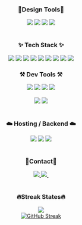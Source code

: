 ### <div align="center">🎨Design Tools🎨</div>
<div align="center">
	<img src="https://img.shields.io/badge/photoshop-31A8FF?style=for-the-badge&logo"/>
	<img src="https://img.shields.io/badge/illustrator-FF9A00?style=for-the-badge&logo"/>
	<img src="https://img.shields.io/badge/indesign-FF3366?style=for-the-badge&logo"/>
	<img src="https://img.shields.io/badge/Figma-F24E1E?style=for-the-badge&logo=figma&logoColor=white"/>
</div>
<br/>

### <div align="center">✨ Tech Stack ✨</div>
<div align="center">
  <img src="https://img.shields.io/badge/html5-E34F26?style=for-the-badge&logo=html5&logoColor=white"/>
  <img src="https://img.shields.io/badge/css3-1572B6?style=for-the-badge&logo=CSS3&logoColor=white"/>
  <img src="https://img.shields.io/badge/sass-cc6699?style=for-the-badge&logo=Sass&logoColor=white"/>
  <img src="https://img.shields.io/badge/tailwind css-06b6d4?style=for-the-badge&logo=tailwind CSS&logoColor=white"/>
  <img src="https://img.shields.io/badge/javascript-F7DF1E.svg?style=for-the-badge&logo=javascript&logoColor=20232a" />
  <img src="https://img.shields.io/badge/typescript-007ACC.svg?style=for-the-badge&logo=typescript&logoColor=white" />
  <img src="https://img.shields.io/badge/react-20232a.svg?style=for-the-badge&logo=react&logoColor=61DAFB" />
  <img src="https://img.shields.io/badge/next.js-000000?style=for-the-badge&logo=next.js&logoColor=white"/>
  <img src="https://img.shields.io/badge/webpack-4285F4?style=for-the-badge&logo=webpack&logoColor=white"/>
</div>

### <div align="center">⚒️ Dev Tools ⚒️</div>
<div align="center">
  <img src="https://img.shields.io/badge/git-F05032?style=for-the-badge&logo=git&logoColor=white"/>
  <img src="https://img.shields.io/badge/github-181717?style=for-the-badge&logo=github&logoColor=white"/>
  <img src="https://img.shields.io/badge/Notion-F3F3F3.svg?style=for-the-badge&logo=notion&logoColor=black"/>
  <img src="https://img.shields.io/badge/markdown-000000?style=for-the-badge&logo=markdown&logoColor=white"/>
</div>
<br/>

<div align="center">
  <img src="https://img.shields.io/badge/vscode-2C2C32?style=for-the-badge&logo"/>
  <img src="https://img.shields.io/badge/cursor-2C2C32?style=for-the-badge&logo"/>
</div>
<br/>

### <div align="center">☁️ Hosting / Backend ☁️</div>
<div align="center">
	<img src="https://img.shields.io/badge/vercel-000000?style=for-the-badge&logo=vercel&logoColor=white">
  <img src="https://img.shields.io/badge/supabase-3FCF8E?style=for-the-badge&logo=supabase&logoColor=white">
	<img src="https://img.shields.io/badge/firebase-DD2C00?style=for-the-badge&logo=firebase&logoColor=white"/>
</div>
<br/>

### <div align="center">📩Contact📩</div>
<div align="center">
  <a href="https://2taeyoon.com">
    <img src="https://img.shields.io/badge/blog-1d55aa?style=for-the-badge&logo" />
  </a>
  <a href="mailto:vpdlvj90@naver.com">
    <img src="https://img.shields.io/badge/vpdlvj90@naver.com-D14836?style=for-the-badge&logo=gmail&logoColor=white"/>&nbsp
  </a>
</div>
<br/>

### <div align="center">🔥Streak States🔥</div>
<div align="center">
  <img src="https://github-readme-stats.vercel.app/api/top-langs/?username=2taeyoon&layout=compact&theme=dark&hide_border=true" />
</div>

<div align="center">
	<a href="https://git.io/streak-stats">
		<img src="https://streak-stats.demolab.com?user=2taeyoon&theme=dark&hide_border=true&locale=ko&date_format=%5BY.%5Dn.j&exclude_days=Sun%2CFri%2CSat" alt="GitHub Streak" />
	</a>
</div>

<!-- https://hulrud.tistory.com/3 -->
